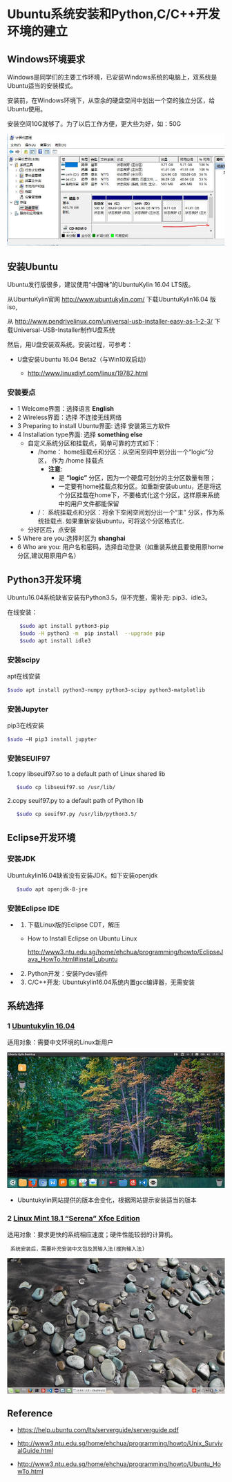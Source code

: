 # Ubuntu系统安装和Python,C/C++开发环境的建立

## Windows环境要求

  Windows是同学们的主要工作环境，已安装Windows系统的电脑上，双系统是Ubuntu适当的安装模式。

  安装前，在Windows环境下，从空余的硬盘空间中划出一个空的独立分区，给Ubuntu使用。

  安装空间10G就够了。为了以后工作方便，更大些为好，如：50G

![hard disk partition](./img/hard-disk-partition.jpg)
## 安装Ubuntu

Ubuntu发行版很多，建议使用“中国味”的UbuntuKylin 16.04 LTS版。

从UbuntuKylin官网 http://www.ubuntukylin.com/  下载UbuntuKylin16.04 版iso,

从 http://www.pendrivelinux.com/universal-usb-installer-easy-as-1-2-3/ 下载Universal-USB-Installer制作U盘系统

然后，用U盘安装双系统。安装过程，可参考：

* U盘安装Ubuntu 16.04 Beta2（与Win10双启动）

  * http://www.linuxdiyf.com/linux/19782.html

### 安装要点
* 1 Welcome界面：选择语言 **English**
* 2 Wireless界面：选择 不连接无线网络 
* 3 Preparing to install Ubuntu界面: 选择 安装第三方软件
* 4 Installation type界面: 选择 **something else**
   * 自定义系统分区和挂载点，简单可靠的方式如下：
       * /home： home挂载点和分区：从空闲空间中划分出一个“logic”分区， 作为 /home 挂载点
         * **注意**: 
           * 是 **“logic”** 分区，因为一个硬盘可划分的主分区数量有限；
           * 一定要有home挂载点和分区。如重新安装ubuntu，还是将这个分区挂载在home下，不要格式化这个分区，这样原来系统中的用户文件都能保留 
       * /： 系统挂载点和分区：将余下空闲空间划分出一个“主” 分区，作为系统挂载点. 如果重新安装ubuntu，可将这个分区格式化.
  * 分好区后，点安装
* 5 Where are you:选择时区为 **shanghai**
* 6 Who are you: 用户名和密码，选择自动登录（如重装系统且要使用原home分区,建议用原用户名）

## Python3开发环境

Ubuntu16.04系统缺省安装有Python3.5，但不完整，需补充: pip3、idle3。

在线安装：
```bash
    $sudo apt install python3-pip
    $sudo -H python3 -m  pip install  --upgrade pip 
    $sudo apt install idle3
```

### 安装scipy

apt在线安装
```bash
$sudo apt install python3-numpy python3-scipy python3-matplotlib
```

### 安装Jupyter

pip3在线安装
 
```bash
$sudo –H pip3 install jupyter
```
### 安装SEUIF97

1.copy libseuif97.so to a default path of Linux shared lib
```bash
   $sudo cp libseuif97.so /usr/lib/
```

2.copy seuif97.py to a default path of Python lib
```bash  
   $sudo cp seuif97.py /usr/lib/python3.5/
```

## Eclipse开发环境

### 安装JDK

   Ubuntukylin16.04缺省没有安装JDK。如下安装openjdk

```bash 
   $sudo apt openjdk-8-jre
```

###  安装Eclipse IDE
    
* 1. 下载Linux版的Eclipse CDT，解压

   * How to Install Eclipse on Ubuntu Linux 
     
     http://www3.ntu.edu.sg/home/ehchua/programming/howto/EclipseJava_HowTo.html#install_ubuntu
   
* 2. Python开发：安装Pydev插件

* 3. C/C++开发: Ubuntukylin16.04系统内置gcc编译器，无需安装

## 系统选择

### 1 [Ubuntukylin 16.04](http://www.ubuntukylin.com/) 

适用对象：需要中文环境的Linux新用户

![Ubuntukylin](./img/ubuntukylin.jpg) 

 * Ubuntukylin网站提供的版本会变化，根据网站提示安装适当的版本

### 2 [Linux Mint 18.1 “Serena” Xfce Edition](https://www.linuxmint.com/)

适用对象：要求更快的系统相应速度；硬件性能较弱的计算机。

     系统安装后，需要补充安装中文包及其输入法(搜狗输入法)

![LinuxMintXfce](./img/LinuxMintXfce.jpg) 

##  Reference

* https://help.ubuntu.com/lts/serverguide/serverguide.pdf

* http://www3.ntu.edu.sg/home/ehchua/programming/howto/Unix_SurvivalGuide.html

* http://www3.ntu.edu.sg/home/ehchua/programming/howto/Ubuntu_HowTo.html